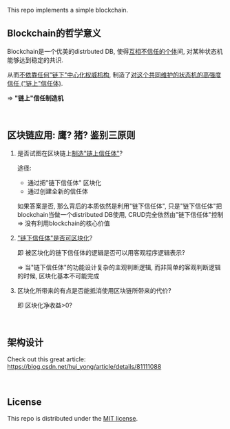 This repo implements a simple blockchain.

## Blockchain的哲学意义

Blockchain是一个优美的distrbuted DB, 使得<u>互相不信任的个体</u>间, 对某种状态机能够达到稳定的共识.

从而<u>不依靠任何"链下"中心化权威机构</u>, 制造了<u>对这个共同维护的状态机的高强度信任 ("链上"信任体)</u>.

=> **"链上"信任制造机**

<br>

## 区块链应用: 鹰? 猪? 鉴别三原则

1. 是否试图在区块链上<u>制造"链上信任体"</u>?

   途径:

   * 通过把"链下信任体" 区块化
   * 通过创建全新的信任体

   如果答案是否, 那么背后的本质依然是利用"链下信任体", 只是"链下信任体"把blockchain当做一个distributed DB使用, CRUD完全依然由"链下信任体"控制 => 没有利用blockchain的核心价值

2. <u>"链下信任体"是否可区块化</u>?

   即 被区块化的链下信任体的逻辑是否可以用客观程序逻辑表示?

   => 当"链下信任体"的功能设计复杂的主观判断逻辑, 而非简单的客观判断逻辑的时候, 区块化基本不可能完成

3. 区块化所带来的有点是否能抵消使用区块链所带来的代价?

   即 区块化净收益>0?

<br>

## 架构设计

Check out this great article: https://blog.csdn.net/hui_yong/article/details/81111088

<br>

## License

This repo is distributed under the <a href="https://github.com/Ziang-Lu/MyBlockchain/blob/master/LICENSE">MIT license</a>.

